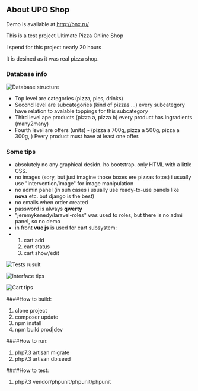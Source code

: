 ## About UPO Shop

Demo is available at http://bnx.ru/

This is a test project Ultimate Pizza Online Shop

I spend for this project nearly 20 hours

It is desined as it was real pizza shop. 

### Database info

![Database structure](http://bnx.ru/help/Screenshot_2.jpg "Database structure")

* Top level are categories (pizza, pies, drinks)
* Second level are subcategories (kind of pizzas ...) every subcategory have relation to avalable toppings for this subcategory
* Third level ape products (pizza a, pizza b) every product has ingradients (many2many)
* Fourth level are offers (units) - (pizza a 700g, pizza a 500g, pizza a 300g, ) Every product must have at least one offer.

### Some tips

- absolutely no any graphical desidn. ho bootstrap. only HTML with a little CSS.
- no images (sory, but just imagine those boxes ere pizzas fotos) i usually use "intervention/image" for image manipulation
- no admin panel (in suh cases i usually use ready-to-use panels like **nova** etc. but django is the best)
- no emails when order created
- password is always **qwerty**
- "jeremykenedy/laravel-roles" was used to roles, but there is no admi panel, so no demo 
- in front **vue js** is used for cart subsystem:
- 1. cart add
  2. cart status
  3. cart show/edit
 
![Tests rusult](http://bnx.ru/help/Screenshot_1.jpg "Tests rusult")

![Interface tips](http://bnx.ru/help/Screenshot_3.jpg "Interface tips" )

![Cart tips](http://bnx.ru/help/Screenshot_4.jpg "Cart tips" )


####How to build:

1. clone project
2. composer update
3. npm install
4. npm build prod|dev

####How to run:

1. php7.3 artisan migrate
2. php7.3 artisan db:seed

####How to test:

1. php7.3 vendor/phpunit/phpunit/phpunit

